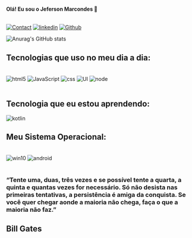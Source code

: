 

#### Olá! Eu sou o Jeferson Marcondes 🤝

<div class="pic">
<img src="https://images.unsplash.com/photo-1569396116180-210c182bedb8?ixlib=rb-1.2.1&ixid=MnwxMjA3fDB8MHxzZWFyY2h8Mzh8fGNvZGV8ZW58MHx8MHx8&auto=format&fit=crop&w=500&q=60" alt="">
</div>


[![Contact](https://img.shields.io/badge/Instagram-E4405F?style=for-the-badge&logo=instagram&logoColor=white)](https://www.instagram.com/jefersonmarcondess/)
[![linkedin](https://img.shields.io/badge/LinkedIn-0077B5?style=for-the-badge&logo=linkedin&logoColor=white)](https://www.linkedin.com/in/jefersonmarcondes/)
[![Github](https://img.shields.io/badge/GitHub-100000?style=for-the-badge&logo=github&logoColor=white)](https://github.com/JefersonMarcondes)

![Anurag's GitHub stats](https://github-readme-stats.vercel.app/api?username=JefersonMarcondes&show_icons=true&theme=)

## Tecnologias que uso no meu dia a dia:

<div style="display: incline_block"></br>

<img align="center" alt="html5" src="https://img.shields.io/badge/HTML5-E34F26?style=for-the-badge&logo=html5&logoColor=white" />

<img align="center" alt="JavaScript" src="https://img.shields.io/badge/JavaScript-F7DF1E?style=for-the-badge&logo=javascript&logoColor=black" />
  
<img align= "center" alt="css" src="https://img.shields.io/badge/CSS-239120?&style=for-the-badge&logo=css3&logoColor=white" />

<img align="center" alt="UI" src="https://img.shields.io/badge/Material--UI-0081CB?style=for-the-badge&logo=material-ui&logoColor=white"/>
  
<img align= "center" alt="node" src="https://img.shields.io/badge/Node.js-43853D?style=for-the-badge&logo=node.js&logoColor=white" />


</div></br>

## Tecnologia que eu estou aprendendo:

![kotlin](https://img.shields.io/badge/Kotlin-0095D5?&style=for-the-badge&logo=kotlin&logoColor=white)

## Meu Sistema Operacional:

<div style="display: incline_block"><br>

<img align="center" alt="win10" src="https://img.shields.io/badge/Windows-0078D6?style=for-the-badge&logo=windows&logoColor=white" />

<img align="center" alt="android" src="https://img.shields.io/badge/Android-3DDC84?style=for-the-badge&logo=android&logoColor=white" />
</div> </br>




### “Tente uma, duas, três vezes e se possível tente a quarta, a quinta e quantas vezes for necessário. Só não desista nas primeiras tentativas, a persistência é amiga da conquista. Se você quer chegar aonde a maioria não chega, faça o que a maioria não faz.”  
## Bill Gates





